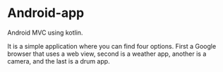 # Android-app
Android MVC using kotlin. 


It is a simple application where you can find four options. First a Google browser that uses a web view, second is a weather app, another is a camera, and the last is a drum app.
